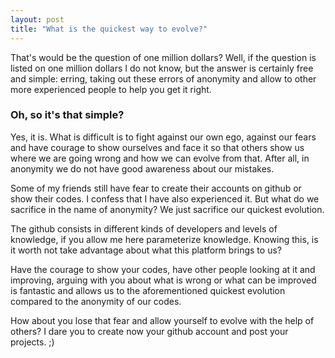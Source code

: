 ```yaml
---
layout: post
title: "What is the quickest way to evolve?"
---
```

That's would be the question of one million dollars? Well, if the question is listed on one million dollars I do not know, but the answer is certainly free and simple: erring, taking out these errors of anonymity and allow to other more experienced people to help you get it right.

### Oh, so it's that simple?

Yes, it is. What is difficult is to fight against our own ego, against our fears and have courage to show ourselves and face it so that others show us where we are going wrong and how we can evolve from that. After all, in anonymity we do not have good awareness about our mistakes.

Some of my friends still have fear to create their accounts on github or show their codes. I confess that I have also experienced it. But what do we sacrifice in the name of anonymity? We just sacrifice our quickest evolution.

The github consists in different kinds of developers and levels of knowledge, if you allow me here parameterize knowledge. Knowing this, is it worth not take advantage about what this platform brings to us?

Have the courage to show your codes, have other people looking at it and improving, arguing with you about what is wrong or what can be improved is fantastic and allows us to the aforementioned quickest evolution compared to the anonymity of our codes.

How about you lose that fear and allow yourself to evolve with the help of others? I dare you to create now your github account and post your projects. ;)
